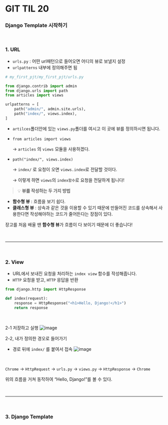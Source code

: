 # GIT TIL 20

### Django Template 시작하기

<br>

### 1. URL
- `urls.py` : 어떤 url패턴으로 들어오면 어디의 뷰로 보낼지 설정
- `urlpatterns` 내부에 정의해주면 됨
```python
# my_first_pjt/my_first_pjt/urls.py

from django.contrib import admin
from django.urls import path
from articles import views

urlpatterns = [
    path("admin/", admin.site.urls),
    path("index/", views.index),
]
```

- `artilces`폴더안에 있는 `views.py`폴더를 여시고 이 곳에 뷰를 정의하시면 됩니다.
- `from articles import views`
    
     → `articles` 의 `views` 모듈을 사용하겠다.
    
- `path("index/", views.index)`
    
    →  `index/` 로 요청이 오면 `views.index`로 전달할 것이다.
    
    → 이렇게 하면 `views`의 `index함수`로 요청을 전달하게 됩니다!

> 💡 **뷰를 작성하는 두 가지 방법**

- **함수형 뷰** : 흐름을 보기 쉽다.
- **클래스형 뷰** : 상속과 같은 것을 이용할 수 있기 때문에 만들어진 코드를 상속해서 사용한다면 작성해야하는 코드가 줄어든다는 장점이 있다.


장고를 처음 배울 땐 **함수형 뷰**가 흐름이 다 보이기 때문에 더 좋습니다!

<br>

---

<br>

### 2. View
- URL에서 보내진 요청을 처리하는 `index view` 함수를 작성해줍니다.
- `HTTP` 요청을 받고, `HTTP` 응답을 반환

```python
from django.http import HttpResponse

def index(request):
	response = HttpResponse("<h1>Hello, Django!</h1>") 
	return response
```

<br>

2-1 저장하고 실행
![image](https://github.com/user-attachments/assets/f14a40e4-2113-497f-a1f0-380284f33c2d)

2-2, 내가 정의한 경오로 들어가기
- 경로 뒤에 `index/` 를 붙여서 접속
![image](https://github.com/user-attachments/assets/35a657ba-3fb9-45c5-8b66-801705c17291)

<br>

`Chrome` → `HttpRequest` → `urls.py` → `views.py` → `HttpResponse` → `Chrome`

위의 흐름을 거쳐 동작하여 “Hello, Django!”를 볼 수 있다.

<br>

---

<br>

### 3. Django Template




